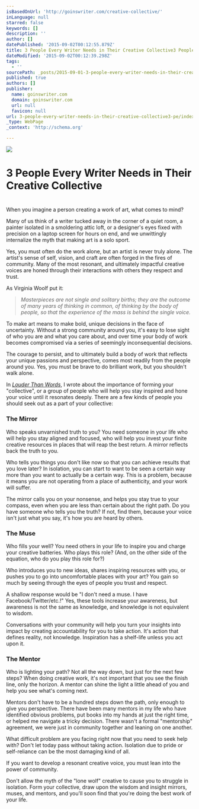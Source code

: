 ```yaml
---
isBasedOnUrl: 'http://goinswriter.com/creative-collective/'
inLanguage: null
starred: false
keywords: []
description: ''
author: []
datePublished: '2015-09-02T00:12:55.879Z'
title: 3 People Every Writer Needs in Their Creative Collective3 People Every Writer Needs in Their Creative Collective
dateModified: '2015-09-02T00:12:39.298Z'
tags:
  - ''
sourcePath: _posts/2015-09-01-3-people-every-writer-needs-in-their-creative-collective3-pe.md
published: true
authors: []
publisher:
  name: goinswriter.com
  domain: goinswriter.com
  url: null
  favicon: null
url: 3-people-every-writer-needs-in-their-creative-collective3-pe/index.html
_type: WebPage
_context: 'http://schema.org'

---
```

![](http://goinswriter.com/wp-content/uploads/creative-collective.jpg)

# 3 People Every Writer Needs in Their Creative Collective

# 

When you imagine a person creating a work of art, what comes to mind?

Many of us think of a writer tucked away in the corner of a quiet room, a painter isolated in a smoldering attic loft, or a designer's eyes fixed with precision on a laptop screen for hours on end, and we unwittingly internalize the myth that making art is a solo sport.

Yes, you must often do the work alone, but an artist is never truly alone. The artist's sense of self, vision, and craft are often forged in the fires of community. Many of the most resonant, and ultimately impactful creative voices are honed through their interactions with others they respect and trust.

As Virginia Woolf put it:

> _Masterpieces are not single and solitary births; they are the outcome of many years of thinking in common, of thinking by the body of people, so that the experience of the mass is behind the single voice._

To make art means to make bold, unique decisions in the face of uncertainty. Without a strong community around you, it's easy to lose sight of who you are and what you care about, and over time your body of work becomes compromised via a series of seemingly inconsequential decisions.

The courage to persist, and to ultimately build a body of work that reflects your unique passions and perspective, comes most readily from the people around you. Yes, you must be brave to do brilliant work, but you shouldn't walk alone.

In _[Louder Than Words][0]_, I wrote about the importance of forming your "collective", or a group of people who will help you stay inspired and hone your voice until it resonates deeply. There are a few kinds of people you should seek out as a part of your collective:

### The Mirror

Who speaks unvarnished truth to you? You need someone in your life who will help you stay aligned and focused, who will help you invest your finite creative resources in places that will reap the best return. A mirror reflects back the truth to you.

Who tells you things you don't like now so that you can achieve results that you love later? In isolation, you can start to want to be seen a certain way more than you want to actually be a certain way. This is a problem, because it means you are not operating from a place of authenticity, and your work will suffer.

The mirror calls you on your nonsense, and helps you stay true to your compass, even when you are less than certain about the right path. Do you have someone who tells you the truth? If not, find them, because your voice isn't just what you say, it's how you are heard by others.

### The Muse

Who fills your well? You need others in your life to inspire you and charge your creative batteries. Who plays this role? (And, on the other side of the equation, who do you play this role for?)

Who introduces you to new ideas, shares inspiring resources with you, or pushes you to go into uncomfortable places with your art? You gain so much by seeing through the eyes of people you trust and respect.

A shallow response would be "I don't need a muse. I have Facebook/Twitter/etc.!" Yes, these tools increase your awareness, but awareness is not the same as knowledge, and knowledge is not equivalent to wisdom.

Conversations with your community will help you turn your insights into impact by creating accountability for you to take action. It's action that defines reality, not knowledge. Inspiration has a shelf-life unless you act upon it.

### The Mentor

Who is lighting your path? Not all the way down, but just for the next few steps? When doing creative work, it's not important that you see the finish line, only the horizon. A mentor can shine the light a little ahead of you and help you see what's coming next.

Mentors don't have to be a hundred steps down the path, only enough to give you perspective. There have been many mentors in my life who have identified obvious problems, put books into my hands at just the right time, or helped me navigate a tricky decision. There wasn't a formal "mentorship" agreement, we were just in community together and leaning on one another.

What difficult problem are you facing right now that you need to seek help with? Don't let today pass without taking action. Isolation due to pride or self-reliance can be the most damaging kind of all.

If you want to develop a resonant creative voice, you must lean into the power of community.

Don't allow the myth of the "lone wolf" creative to cause you to struggle in isolation. Form your collective, draw upon the wisdom and insight mirrors, muses, and mentors, and you'll soon find that you're doing the best work of your life.

[0]: http://www.amazon.com/gp/product/B00S75OK4W/ref=as_li_tl?ie=UTF8&camp=1789&creative=390957&creativeASIN=B00S75OK4W&linkCode=as2&tag=goiwri-20&linkId=MLNTEYUH3TICVXDO
